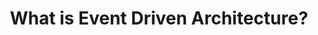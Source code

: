 ---
title: 'What is Event Driven Architecture?'
description: |
      Lorem ipsum dolor sit amet, consectetur adipiscing elit. Cras vitae iaculis nisl. Phasellus quis auctor lorem. Suspendisse potenti. Nunc semper dapibus molestie. Donec ultrices consectetur
difficulty: 'beginner'
type: 'video'
url: https://www.youtube.com/watch?v=o2HJCGcYwoU&t=2s
tags: ['presentation']
---